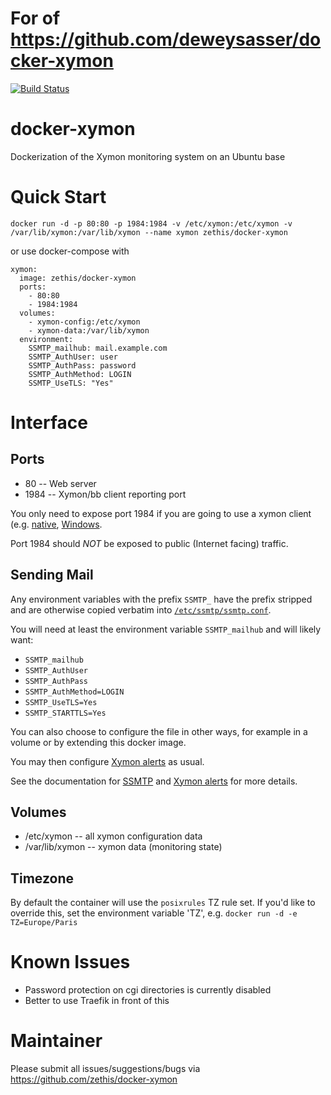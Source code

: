 For of https://github.com/deweysasser/docker-xymon
==================================================
[![Build Status](https://drone.zethis.ovh/api/badges/zethis/docker-xymon/status.svg)](https://drone.zethis.ovh/zethis/docker-xymon)

docker-xymon
============

Dockerization of the Xymon monitoring system on an Ubuntu base

Quick Start
===========

    docker run -d -p 80:80 -p 1984:1984 -v /etc/xymon:/etc/xymon -v /var/lib/xymon:/var/lib/xymon --name xymon zethis/docker-xymon

or use docker-compose with

```
xymon:
  image: zethis/docker-xymon
  ports:
    - 80:80
    - 1984:1984
  volumes:
    - xymon-config:/etc/xymon
    - xymon-data:/var/lib/xymon
  environment:
    SSMTP_mailhub: mail.example.com
    SSMTP_AuthUser: user
    SSMTP_AuthPass: password
    SSMTP_AuthMethod: LOGIN
    SSMTP_UseTLS: "Yes"
```

Interface
=========

Ports
-----

* 80 -- Web server
* 1984 -- Xymon/bb client reporting port

You only need to expose port 1984 if you are going to use a xymon
client
(e.g. [native](https://packages.debian.org/fr/stretch/xymon-client),
[Windows](http://bbwin.sourceforge.net/).

Port 1984 should *NOT* be exposed to public (Internet facing) traffic.

Sending Mail
------------

Any environment variables with the prefix `SSMTP_` have the prefix
stripped and are otherwise copied verbatim into
[`/etc/ssmtp/ssmtp.conf`](https://linux.die.net/man/5/ssmtp.conf).

You will need at least the environment variable `SSMTP_mailhub` and
will likely want:

* `SSMTP_mailhub`
* `SSMTP_AuthUser`
* `SSMTP_AuthPass`
* `SSMTP_AuthMethod=LOGIN`
* `SSMTP_UseTLS=Yes`
* `SSMTP_STARTTLS=Yes`

You can also choose to configure the file in other ways, for example
in a volume or by extending this docker image.

You may then configure [Xymon
alerts](http://xymon.sourceforge.net/xymon/help/xymon-alerts.html) as
usual.

See the documentation for
[SSMTP](https://linux.die.net/man/5/ssmtp.conf) and [Xymon
alerts](http://xymon.sourceforge.net/xymon/help/xymon-alerts.html) for
more details.

Volumes
-------

* /etc/xymon -- all xymon configuration data
* /var/lib/xymon -- xymon data (monitoring state)

Timezone
--------

By default the container will use the `posixrules` TZ rule set. If
you'd like to override this, set the environment variable 'TZ',
e.g. `docker run -d -e TZ=Europe/Paris`


Known Issues
============

* Password protection on cgi directories is currently disabled
* Better to use Traefik in front of this

Maintainer
==========

Please submit all issues/suggestions/bugs via
https://github.com/zethis/docker-xymon
